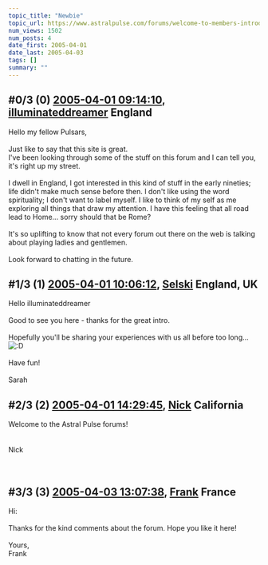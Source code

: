 ```yaml
---
topic_title: "Newbie"
topic_url: https://www.astralpulse.com/forums/welcome-to-members-introductions!/newbie-18294
num_views: 1502
num_posts: 4
date_first: 2005-04-01
date_last: 2005-04-03
tags: []
summary: ""
---
```


## \#0/3 (0) [2005-04-01 09:14:10](https://www.astralpulse.com/forums/index.php?msg=158526), [illuminateddreamer](https://www.astralpulse.com/forums/profile/?u=8746) England ##
<section>
Hello my fellow Pulsars,
<br>
<br>
Just like to say that this site is great.
<br>
I've been looking through some of the stuff on this forum and I can tell you, it's right up my street.
<br>
<br>
I dwell in England, I got interested in this kind of stuff in the early nineties; life didn't make much sense before then. I don't like using the word spirituality; I don't want to label myself. I like to think of my self as me exploring all things that draw my attention. I have this feeling that all road lead to Home... sorry should that be Rome?
<br>
<br>
It's so uplifting to know that not every forum out there on the web is talking about playing ladies and gentlemen.
<br>
<br>
Look forward to chatting in the future.
</section>

## \#1/3 (1) [2005-04-01 10:06:12](https://www.astralpulse.com/forums/index.php?msg=158529), [Selski](https://www.astralpulse.com/forums/profile/?u=6012) England, UK ##
<section>
Hello illuminateddreamer
<br>
<br>
Good to see you here - thanks for the great intro.
<br>
<br>
Hopefully you'll be sharing your experiences with us all before too long...
<img alt=":D" class="smiley" src="https://www.astralpulse.com/forums/Smileys/fugue/cheesy.png" title="Cheesy"/>
<br>
<br>
Have fun!
<br>
<br>
Sarah
</section>

## \#2/3 (2) [2005-04-01 14:29:45](https://www.astralpulse.com/forums/index.php?msg=158560), [Nick](https://www.astralpulse.com/forums/profile/?u=2080) California ##
<section>
Welcome to the Astral Pulse forums!
<br>
<br>
<br>
Nick
<br>
<br>
<br>
<img alt="" class="bbc_img" loading="lazy" src="http://www.clicksmilies.com/auswahl/natur008.gif"/>
</section>

## \#3/3 (3) [2005-04-03 13:07:38](https://www.astralpulse.com/forums/index.php?msg=158807), [Frank](https://www.astralpulse.com/forums/profile/?u=359) France ##
<section>
Hi:
<br>
<br>
Thanks for the kind comments about the forum. Hope you like it here!
<br>
<br>
Yours,
<br>
Frank
</section>